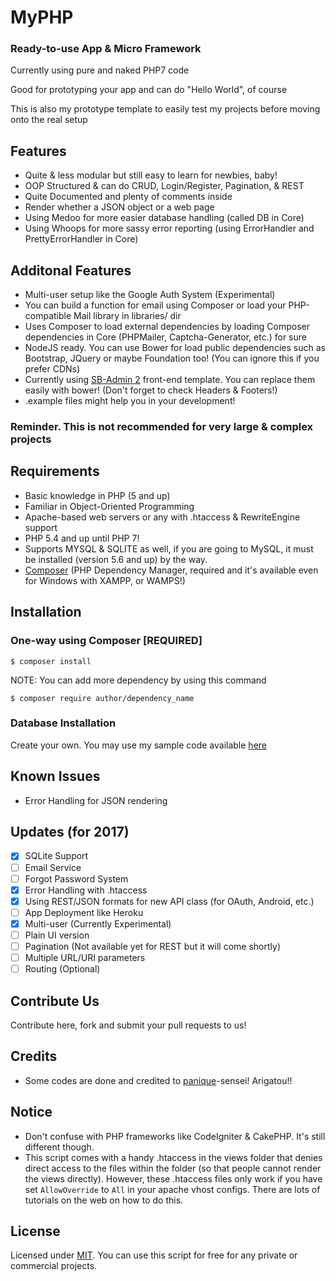 # MyPHP
### Ready-to-use App & Micro Framework
Currently using pure and naked PHP7 code

Good for prototyping your app and can do "Hello World", of course

This is also my prototype template to easily test my projects before moving onto the real setup

## Features
* Quite & less modular but still easy to learn for newbies, baby!
* OOP Structured & can do CRUD, Login/Register, Pagination, & REST
* Quite Documented and plenty of comments inside
* Render whether a JSON object or a web page
* Using Medoo for more easier database handling (called DB in Core)
* Using Whoops for more sassy error reporting (using ErrorHandler and PrettyErrorHandler in Core)

## Additonal Features
* Multi-user setup like the Google Auth System (Experimental)
* You can build a function for email using Composer or load your PHP-compatible Mail library in libraries/ dir
* Uses Composer to load external dependencies by loading Composer dependencies in Core (PHPMailer, Captcha-Generator, etc.) for sure
* NodeJS ready. You can use Bower for load public dependencies such as Bootstrap, JQuery or maybe Foundation too! (You can ignore this if you prefer CDNs)
* Currently using [SB-Admin 2](http://startbootstrap.com/template-overviews/sb-admin-2/) front-end template. You can replace them easily with bower! (Don't forget to check Headers & Footers!)
* .example files might help you in your development!

### Reminder. This is not recommended for very large & complex projects

## Requirements
* Basic knowledge in PHP (5 and up)
* Familiar in Object-Oriented Programming
* Apache-based web servers or any with .htaccess & RewriteEngine support
* PHP 5.4 and up until PHP 7!
* Supports MYSQL & SQLITE as well, if you are going to MySQL, it must be installed (version 5.6 and up) by the way.
* [Composer](https://getcomposer.org) (PHP Dependency Manager, required and it's available even for Windows with XAMPP, or WAMPS!)

## Installation
### One-way using Composer [REQUIRED]
`$ composer install`

NOTE: You can add more dependency by using this command

`$ composer require author/dependency_name`

### Database Installation
Create your own. You may use my sample code available [here](https://gist.github.com/jccultima123/5e10a6d9e549778eff40adb5a3556e4a)

## Known Issues
* Error Handling for JSON rendering

## Updates (for 2017)
- [x] SQLite Support
- [ ] Email Service
- [ ] Forgot Password System
- [x] Error Handling with .htaccess
- [x] Using REST/JSON formats for new API class (for OAuth, Android, etc.)
- [ ] App Deployment like Heroku
- [x] Multi-user (Currently Experimental)
- [ ] Plain UI version
- [ ] Pagination (Not available yet for REST but it will come shortly)
- [ ] Multiple URL/URI parameters
- [ ] Routing (Optional)

## Contribute Us
Contribute here, fork and submit your pull requests to us!

## Credits
* Some codes are done and credited to [panique](https://github.com/panique)-sensei! Arigatou!!

## Notice
* Don't confuse with PHP frameworks like CodeIgniter & CakePHP. It's still different though.
* This script comes with a handy .htaccess in the views folder that denies direct access to the files within the folder (so that people cannot render the views directly). However, these .htaccess files only work if you have set
`AllowOverride` to `All` in your apache vhost configs. There are lots of tutorials on the web on how to do this.

## License
Licensed under [MIT](http://www.opensource.org/licenses/mit-license.php). You can use this script for free for any
private or commercial projects.
